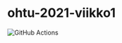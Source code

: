 # ohtu-2021-viikko1

![GitHub Actions](https://github.com/synesteesia/ohtu-2021-viikko1/workflows/CI/badge.svg)
